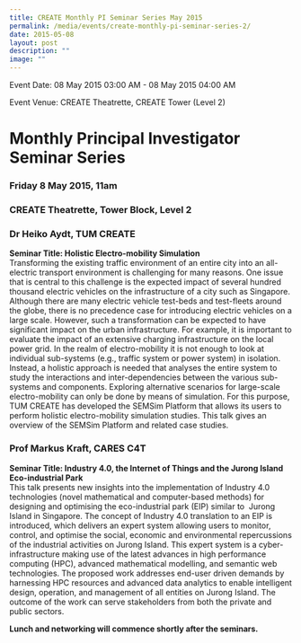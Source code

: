 ```yaml
---
title: CREATE Monthly PI Seminar Series May 2015
permalink: /media/events/create-monthly-pi-seminar-series-2/
date: 2015-05-08
layout: post
description: ""
image: ""
---
```


Event Date: 08 May 2015 03:00 AM - 08 May 2015 04:00 AM

Event Venue: CREATE Theatrette, CREATE Tower (Level 2)

Monthly Principal Investigator  
Seminar Series
===============================================

### Friday 8 May 2015, 11am

### CREATE Theatrette, Tower Block, Level 2

### Dr Heiko Aydt, TUM CREATE 

**Seminar Title: Holistic Electro-mobility Simulation**  
Transforming the existing traffic environment of an entire city into an all-electric transport environment is challenging for many reasons. One issue that is central to this challenge is the expected impact of several hundred thousand electric vehicles on the infrastructure of a city such as Singapore. Although there are many electric vehicle test-beds and test-fleets around the globe, there is no precedence case for introducing electric vehicles on a large scale. However, such a transformation can be expected to have significant impact on the urban infrastructure. For example, it is important to evaluate the impact of an extensive charging infrastructure on the local power grid. In the realm of electro-mobility it is not enough to look at individual sub-systems (e.g., traffic system or power system) in isolation. Instead, a holistic approach is needed that analyses the entire system to study the interactions and inter-dependencies between the various sub-systems and components. Exploring alternative scenarios for large-scale electro-mobility can only be done by means of simulation. For this purpose, TUM CREATE has developed the SEMSim Platform that allows its users to perform holistic electro-mobility simulation studies. This talk gives an overview of the SEMSim Platform and related case studies.

### Prof Markus Kraft, CARES C4T

**Seminar Title: Industry 4.0, the Internet of Things and the Jurong Island Eco-industrial Park**  
This talk presents new insights into the implementation of Industry 4.0 technologies (novel mathematical and computer-based methods) for designing and optimising the eco-industrial park (EIP) similar to  Jurong Island in Singapore. The concept of Industry 4.0 translation to an EIP is introduced, which delivers an expert system allowing users to monitor, control, and optimise the social, economic and environmental repercussions of the industrial activities on Jurong Island. This expert system is a cyber-infrastructure making use of the latest advances in high performance computing (HPC), advanced mathematical modelling, and semantic web technologies. The proposed work addresses end-user driven demands by harnessing HPC resources and advanced data analytics to enable intelligent design, operation, and management of all entities on Jurong Island. The outcome of the work can serve stakeholders from both the private and public sectors.

**Lunch and networking will commence shortly after the seminars.**